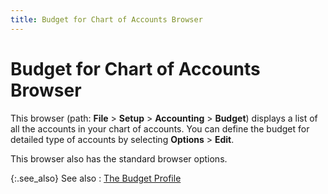 ```yaml
---
title: Budget for Chart of Accounts Browser
---
```


# Budget for Chart of Accounts Browser


This browser (path: **File** > **Setup** > **Accounting** > **Budget**) displays a list of all the accounts in your chart of accounts. You can define the budget for detailed type of accounts by selecting **Options** > **Edit**.


This browser also has the standard browser options.


{:.see_also}
See also
: [The Budget Profile]({{site.acc_baseurl}}/budgeting/the-budget-profile/the_budget_profile.html)
